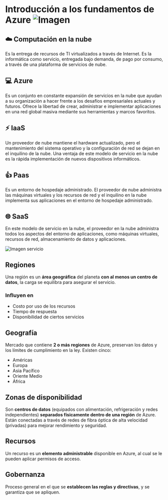 # Introducción a los fundamentos de Azure   ![Imagen](https://ml41o2bbruns.i.optimole.com/ApzwI4Y-GA31yVDv/w:200/h:100/q:90/https://www.mayaccess.com.mx/wp-content/uploads/2019/06/azureCloud200.png)

## ☁️ Computación en la nube 
Es la entrega de recursos de TI virtualizados a través de Internet. Es la informática como servicio, entregada bajo demanda, de pago por consumo, a través de una plataforma de servicios de nube.

## 💻 Azure 
Es un conjunto en constante expansión de servicios en la nube que ayudan a su organización a hacer frente a los desafíos empresariales actuales y futuros. Ofrece la libertad de crear, administrar e implementar aplicaciones en una red global masiva mediante sus herramientas y marcos favoritos.

## ⚡ IaaS
 Un proveedor de nube mantiene el hardware actualizado, pero el mantenimiento del sistema operativo y la configuración de red se dejan en el inquilino de la nube. Una ventaja de este modelo de servicio en la nube es la rápida implementación de nuevos dispositivos informáticos.

## 👍  Paas
Es un entorno de hospedaje administrado. El proveedor de nube administra las máquinas virtuales y los recursos de red y el inquilino en la nube implementa sus aplicaciones en el entorno de hospedaje administrado. 

## 🌐 SaaS
En este modelo de servicio en la nube, el proveedor en la nube administra todos los aspectos del entorno de aplicaciones, como máquinas virtuales, recursos de red, almacenamiento de datos y aplicaciones.

![Imagen servicio](https://docs.microsoft.com/en-gb/learn/azure-fundamentals/intro-to-azure-fundamentals/media/iaas-paas-saas.png) 

## Regiones
Una región es un **área geográfica** del planeta **con al menos un centro de datos**, la carga se equilibra para asegurar el servicio.
### Influyen en
- Costo por uso de los recursos
- Tiempo de respuesta
- Disponibilidad de ciertos servicios

## Geografía
Mercado que contiene **2 o más regiones** de Azure, preservan los datos y los límites de cumplimiento en la ley. Existen cinco:
- Américas
- Europa
- Asia Pacífico
- Oriente Medio
- África

## Zonas de disponibilidad
Son **centros de datos** (equipados con alimentación, refrigeración y redes independientes) **separados físicamente dentro de una región** de Azure.
Están conectadas a través de redes de fibra óptica de alta velocidad (privadas) para mejorar rendimiento y seguridad.

## Recursos
Un recurso es un **elemento administrable** disponible en Azure, al cual se le pueden aplicar permisos de acceso.

## Gobernanza
Proceso general en el que se **establecen las reglas y directivas**, y se garantiza que se apliquen.
